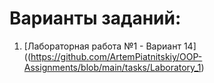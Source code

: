 # Варианты заданий:

1. [Лабораторная работа №1 - Вариант 14]((https://github.com/ArtemPiatnitskiy/OOP-Assignments/blob/main/tasks/Laboratory_1)


